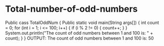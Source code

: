 # Total-number-of-odd-numbers
Public cass TotalOddNum {
Public static void main(String args[]) {
int count = 0;
for (int i = 1; i &lt;= 100; i++) {
if (i % 2 != 0) {
count++;
}
}
System.out.println(&quot;The count of odd numbers between 1 and 100 is: &quot; + count);
}
}
OUTPUT:
The count of odd numbers between 1 and 100 is: 50
